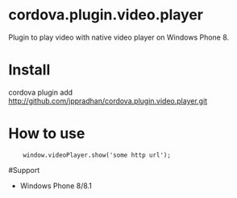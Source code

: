 # cordova.plugin.video.player
Plugin to play video with native video player
on Windows Phone 8.

# Install
  cordova plugin add http://github.com/jppradhan/cordova.plugin.video.player.git

# How to use
```
    window.videoPlayer.show('some http url');
```

#Support
   * Windows Phone 8/8.1